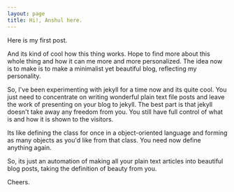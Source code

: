 ```yaml
---
layout: page
title: Hi!, Anshul here. 
---
```


Here is my first post. 

And its kind of cool how this thing works. Hope to find more about this whole thing and how it can me more and more personalized. The idea now is to make is to make a minimalist yet beautiful blog, reflecting my personality. 

So, I've been experimenting with jekyll for a time now and its quite cool. You just need to concentrate on writing wonderful plain text file posts and leave the work of presenting on your blog to jekyll. The best part is that jekyll doesn't take away any freedom from you. You still have full control of what is and how it is shown to the visitors. 

Its like defining the class for once in a object-oriented language and forming as many objects as you'd like from that class. You need now define anything again. 

So, its just an automation of making all your plain text articles into beautiful blog posts, taking the definition of beauty from you. 

Cheers. 
